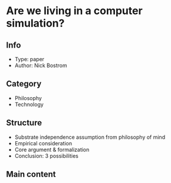 # Are we living in a computer simulation?

## Info
- Type: paper
- Author: Nick Bostrom

## Category
- Philosophy
- Technology

## Structure
- Substrate independence assumption from philosophy of mind
- Empirical consideration
- Core argument & formalization
- Conclusion: 3 possibilities

## Main content